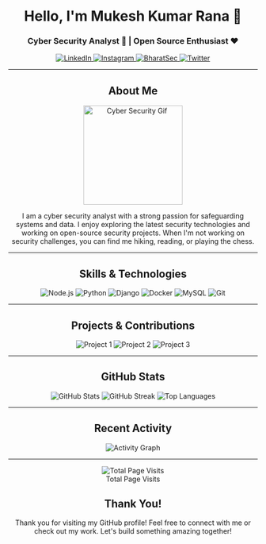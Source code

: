<h1 align="center">Hello, I'm Mukesh Kumar Rana 🌟</h1>
<h3 align="center">Cyber Security Analyst 🔐 | Open Source Enthusiast ❤️</h3>

<p align="center">
  <a href="https://www.linkedin.com/in/themrkumar/" target="_blank">
    <img src="https://img.shields.io/badge/-LinkedIn-0A66C2?style=flat-square&logo=linkedin&logoColor=white" alt="LinkedIn">
  </a>
  <a href="https://www.instagram.com/themrkumar_/" target="_blank">
    <img src="https://img.shields.io/badge/-Instagram-E4405F?style=flat-square&logo=instagram&logoColor=white" alt="Instagram">
  </a>
  <a href="https://bharatsec.com/" target="_blank">
    <img src="https://img.shields.io/badge/-BharatSec-003366?style=flat-square&logo=bharatsec&logoColor=white" alt="BharatSec">
  </a>
  <a href="https://twitter.com/themrkumar" target="_blank">
    <img src="https://img.shields.io/badge/-Twitter-1DA1F2?style=flat-square&logo=twitter&logoColor=white" alt="Twitter">
  </a>
</p>

---

<h2 align="center">About Me</h2>
<p align="center">
  <img src="https://media.giphy.com/media/Vf3ZKdillTMOOaOho9/giphy.gif" width="200" alt="Cyber Security Gif">
</p>
<p align="center">I am a cyber security analyst with a strong passion for safeguarding systems and data. I enjoy exploring the latest security technologies and working on open-source security projects. When I'm not working on security challenges, you can find me hiking, reading, or playing the chess.</p>

---

<h2 align="center">Skills & Technologies</h2>
<p align="center">
  <img src="https://img.shields.io/badge/Node.js-339933?style=flat-square&logo=node.js&logoColor=white" alt="Node.js">
  <img src="https://img.shields.io/badge/Python-3776AB?style=flat-square&logo=python&logoColor=white" alt="Python">
  <img src="https://img.shields.io/badge/Django-092E20?style=flat-square&logo=django&logoColor=white" alt="Django">
  <img src="https://img.shields.io/badge/Docker-2496ED?style=flat-square&logo=docker&logoColor=white" alt="Docker">
  <img src="https://img.shields.io/badge/MySQL-4479A1?style=flat-square&logo=mysql&logoColor=white" alt="MySQL">
  <img src="https://img.shields.io/badge/Git-F05032?style=flat-square&logo=git&logoColor=white" alt="Git">
</p>

---

<h2 align="center">Projects & Contributions</h2>
<p align="center">
  <img src="https://github-readme-stats.vercel.app/api/pin/?username=themrkumar1337&repo=project1&theme=radical" alt="Project 1">
  <img src="https://github-readme-stats.vercel.app/api/pin/?username=themrkumar1337&repo=project2&theme=radical" alt="Project 2">
  <img src="https://github-readme-stats.vercel.app/api/pin/?username=themrkumar1337&repo=project3&theme=radical" alt="Project 3">
</p>

---

<h2 align="center">GitHub Stats</h2>
<p align="center">
  <img src="https://github-readme-stats.vercel.app/api?username=themrkumar1337&show_icons=true&theme=radical" alt="GitHub Stats">
  <img src="https://github-readme-streak-stats.herokuapp.com/?user=themrkumar1337&theme=radical" alt="GitHub Streak">
  <img src="https://github-readme-stats.vercel.app/api/top-langs/?username=themrkumar1337&layout=compact&theme=radical" alt="Top Languages">
</p>

---

<h2 align="center">Recent Activity</h2>
<p align="center">
  <img src="https://github-readme-activity-graph.cyclic.app/graph?username=themrkumar1337&theme=radical" alt="Activity Graph">
</p>

---

<p align="center">
  <img src="https://profile-counter.glitch.me/janedoe/count.svg" alt="Total Page Visits" />
  <br>
  Total Page Visits
</p>

<h2 align="center">Thank You!</h2>
<p align="center">Thank you for visiting my GitHub profile! Feel free to connect with me or check out my work. Let's build something amazing together!</p>
